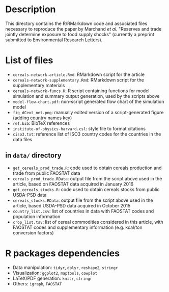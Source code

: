 # Description

This directory contains the R/RMarkdown code and associated files necessary to reproduce the paper by Marchand *et al.* "Reserves and trade jointly determine exposure to food supply shocks" (currently a preprint submitted to Environmental Research Letters).


# List of files

- `cereals-network-article.Rmd`: RMarkdown script for the article
- `cereals-network-supplementary.Rmd`: RMarkdown script for the supplementary materials
- `cereals-network-funcs.R`: R script containing functions for model simulation and summary output generation, used by the scripts above
- `model-flow-chart.pdf`: non-script generated flow chart of the simulation model
- `fig_dCext_net.png`: manually edited version of a script-generated figure (adding country names key)
- `ref.bib`: BibTeX references
- `institute-of-physics-harvard.csl`: style file to format citations
- `ciso3.txt`: reference list of ISO3 country codes for the countries in the data files

## in `data/` directory
- `get_cereals_prod_trade.R`: code used to obtain cereals production and trade from public FAOSTAT data
- `cereals_prod_trade.RData`: output file from the script above used in the article, based on FAOSTAT data acquired in January 2016
- `get_cereals_stocks.R`: code used to obtain cereals stocks from public USDA-PSD data
- `cereals_stocks.RData`: output file from the script above used in the article, based USDA-PSD data acquired in October 2015
- `country_list.csv`: list of countries in data with FAOSTAT codes and population information
- `crop_list.tsv`: list of cereal commodities considered in this article, with FAOSTAT codes and supplementary information (e.g. kcal/ton conversion factors)


# R packages dependencies

- Data manipulation: `tidyr`, `dplyr`, `reshape2`, `stringr`
- Visualization: `ggplot2`, `maptools`, `cowplot`
- LaTeX/PDF generation: `knitr`, `stringr`
- Others: `igraph`, `FAOSTAT`
